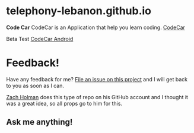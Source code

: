 # telephony-lebanon.github.io

**Code Car** CodeCar is an Application that help you learn coding.
[CodeCar](https://codecarleb.github.io)

Beta Test [CodeCar Android](https://github.com/danielawde9/CodeCar)

# Feedback!

Have any feedback for me? [File an issue on this project](https://github.com/codecarleb/codecarleb.github.io/issues/new) and I will get back to you as soon as I can.

[Zach Holman](http://zachholman.com/) does this type of repo on his GitHub account and I thought it was a great idea, so all props go to him for this.

## Ask me anything!